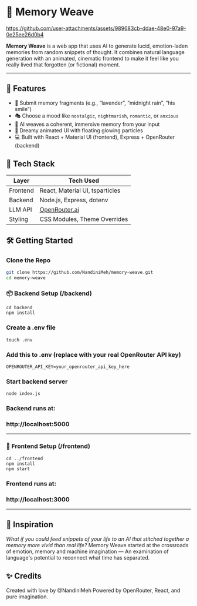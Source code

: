 # 🧠 Memory Weave



https://github.com/user-attachments/assets/989683cb-ddae-48e0-97a9-0e25ee26d0b4



**Memory Weave** is a web app that uses AI to generate lucid, emotion-laden memories from random snippets of thought. It combines natural language generation with an animated, cinematic frontend to make it feel like you really lived that forgotten (or fictional) moment.

---

## 🌟 Features

- 📝 Submit memory fragments (e.g., “lavender”, “midnight rain”, “his smile”)
- 🎭 Choose a mood like `nostalgic`, `nightmarish`, `romantic`, or `anxious`
- 🧵 AI weaves a coherent, immersive memory from your input
- 💫 Dreamy animated UI with floating glowing particles
- 💻 Built with React + Material UI (frontend), Express + OpenRouter (backend)

## 🧪 Tech Stack

| Layer     | Tech Used                        |
|-----------|----------------------------------|
| Frontend  | React, Material UI, tsparticles  |
| Backend   | Node.js, Express, dotenv         |
| LLM API   | [OpenRouter.ai](https://openrouter.ai) |
| Styling   | CSS Modules, Theme Overrides     |

## 🛠️ Getting Started

### Clone the Repo

```bash
git clone https://github.com/NandiniMeh/memory-weave.git
cd memory-weave
```

### 📦 Backend Setup (/backend)
```
cd backend
npm install
```

### Create a .env file
```
touch .env
```

### Add this to .env (replace with your real OpenRouter API key)
```
OPENROUTER_API_KEY=your_openrouter_api_key_here
```

### Start backend server
```
node index.js
```

### Backend runs at:
### http://localhost:5000

---

### 🎨 Frontend Setup (/frontend)
```
cd ../frontend
npm install
npm start
```
### Frontend runs at:
### http://localhost:3000

---

## 🧠 Inspiration

*What if you could feed snippets of your life to an AI that stitched together a memory more vivid than real life?*
Memory Weave started at the crossroads of emotion, memory and machine imagination — An examination of language's potential to reconnect what time has separated.

## ✨ Credits

Created with love by @NandiniMeh
Powered by OpenRouter, React, and pure imagination.
